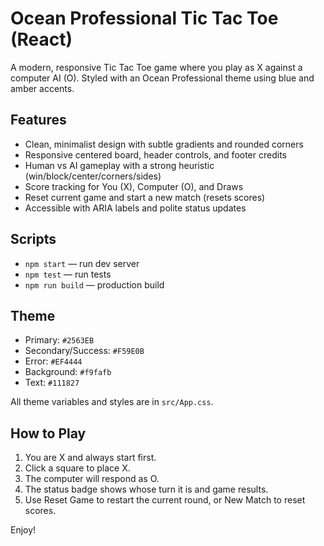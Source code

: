 # Ocean Professional Tic Tac Toe (React)

A modern, responsive Tic Tac Toe game where you play as X against a computer AI (O). Styled with an Ocean Professional theme using blue and amber accents.

## Features
- Clean, minimalist design with subtle gradients and rounded corners
- Responsive centered board, header controls, and footer credits
- Human vs AI gameplay with a strong heuristic (win/block/center/corners/sides)
- Score tracking for You (X), Computer (O), and Draws
- Reset current game and start a new match (resets scores)
- Accessible with ARIA labels and polite status updates

## Scripts
- `npm start` — run dev server
- `npm test` — run tests
- `npm run build` — production build

## Theme
- Primary: `#2563EB`
- Secondary/Success: `#F59E0B`
- Error: `#EF4444`
- Background: `#f9fafb`
- Text: `#111827`

All theme variables and styles are in `src/App.css`.

## How to Play
1. You are X and always start first.
2. Click a square to place X.
3. The computer will respond as O.
4. The status badge shows whose turn it is and game results.
5. Use Reset Game to restart the current round, or New Match to reset scores.

Enjoy!
